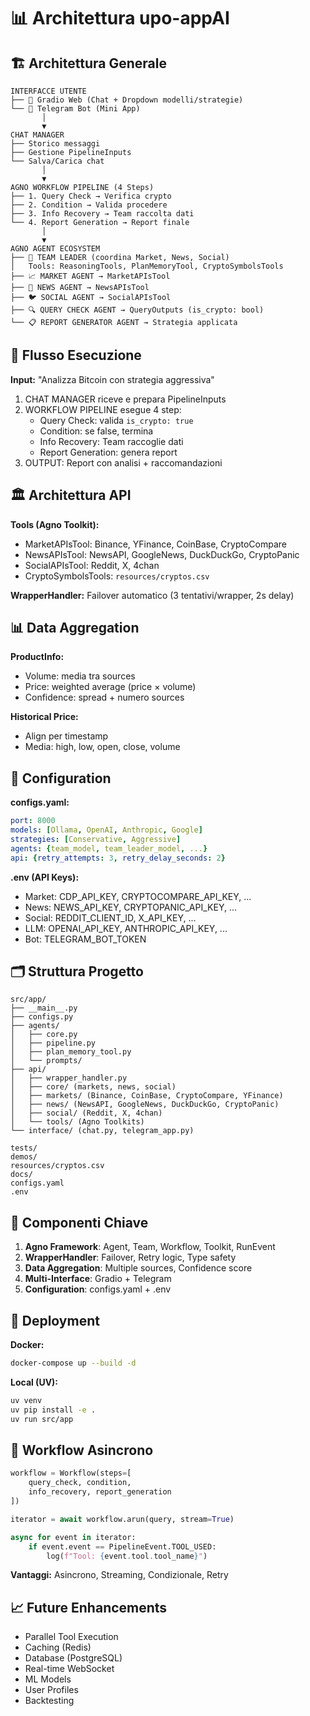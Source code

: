 # 📊 Architettura upo-appAI

## 🏗️ Architettura Generale

```
INTERFACCE UTENTE
├── 💬 Gradio Web (Chat + Dropdown modelli/strategie)
└── 📱 Telegram Bot (Mini App)
       │
       ▼
CHAT MANAGER
├── Storico messaggi
├── Gestione PipelineInputs
└── Salva/Carica chat
       │
       ▼
AGNO WORKFLOW PIPELINE (4 Steps)
├── 1. Query Check → Verifica crypto
├── 2. Condition → Valida procedere
├── 3. Info Recovery → Team raccolta dati
└── 4. Report Generation → Report finale
       │
       ▼
AGNO AGENT ECOSYSTEM
├── 👔 TEAM LEADER (coordina Market, News, Social)
│   Tools: ReasoningTools, PlanMemoryTool, CryptoSymbolsTools
├── 📈 MARKET AGENT → MarketAPIsTool
├── 📰 NEWS AGENT → NewsAPIsTool
├── 🐦 SOCIAL AGENT → SocialAPIsTool
├── 🔍 QUERY CHECK AGENT → QueryOutputs (is_crypto: bool)
└── 📋 REPORT GENERATOR AGENT → Strategia applicata
```

## 🔄 Flusso Esecuzione

**Input:** "Analizza Bitcoin con strategia aggressiva"

1. CHAT MANAGER riceve e prepara PipelineInputs
2. WORKFLOW PIPELINE esegue 4 step:
   - Query Check: valida `is_crypto: true`
   - Condition: se false, termina
   - Info Recovery: Team raccoglie dati
   - Report Generation: genera report
3. OUTPUT: Report con analisi + raccomandazioni

## 🏛️ Architettura API

**Tools (Agno Toolkit):**
- MarketAPIsTool: Binance, YFinance, CoinBase, CryptoCompare
- NewsAPIsTool: NewsAPI, GoogleNews, DuckDuckGo, CryptoPanic
- SocialAPIsTool: Reddit, X, 4chan
- CryptoSymbolsTools: `resources/cryptos.csv`

**WrapperHandler:** Failover automatico (3 tentativi/wrapper, 2s delay)

## 📊 Data Aggregation

**ProductInfo:**
- Volume: media tra sources
- Price: weighted average (price × volume)
- Confidence: spread + numero sources

**Historical Price:**
- Align per timestamp
- Media: high, low, open, close, volume

## 🎯 Configuration

**configs.yaml:**
```yaml
port: 8000
models: [Ollama, OpenAI, Anthropic, Google]
strategies: [Conservative, Aggressive]
agents: {team_model, team_leader_model, ...}
api: {retry_attempts: 3, retry_delay_seconds: 2}
```

**.env (API Keys):**
- Market: CDP_API_KEY, CRYPTOCOMPARE_API_KEY, ...
- News: NEWS_API_KEY, CRYPTOPANIC_API_KEY, ...
- Social: REDDIT_CLIENT_ID, X_API_KEY, ...
- LLM: OPENAI_API_KEY, ANTHROPIC_API_KEY, ...
- Bot: TELEGRAM_BOT_TOKEN

## 🗂️ Struttura Progetto

```
src/app/
├── __main__.py
├── configs.py
├── agents/
│   ├── core.py
│   ├── pipeline.py
│   ├── plan_memory_tool.py
│   └── prompts/
├── api/
│   ├── wrapper_handler.py
│   ├── core/ (markets, news, social)
│   ├── markets/ (Binance, CoinBase, CryptoCompare, YFinance)
│   ├── news/ (NewsAPI, GoogleNews, DuckDuckGo, CryptoPanic)
│   ├── social/ (Reddit, X, 4chan)
│   └── tools/ (Agno Toolkits)
└── interface/ (chat.py, telegram_app.py)

tests/
demos/
resources/cryptos.csv
docs/
configs.yaml
.env
```

## 🔑 Componenti Chiave

1. **Agno Framework**: Agent, Team, Workflow, Toolkit, RunEvent
2. **WrapperHandler**: Failover, Retry logic, Type safety
3. **Data Aggregation**: Multiple sources, Confidence score
4. **Multi-Interface**: Gradio + Telegram
5. **Configuration**: configs.yaml + .env

## 🚀 Deployment

**Docker:**
```bash
docker-compose up --build -d
```

**Local (UV):**
```bash
uv venv
uv pip install -e .
uv run src/app
```

## 🎯 Workflow Asincrono

```python
workflow = Workflow(steps=[
    query_check, condition,
    info_recovery, report_generation
])

iterator = await workflow.arun(query, stream=True)

async for event in iterator:
    if event.event == PipelineEvent.TOOL_USED:
        log(f"Tool: {event.tool.tool_name}")
```

**Vantaggi:** Asincrono, Streaming, Condizionale, Retry

## 📈 Future Enhancements

- Parallel Tool Execution
- Caching (Redis)
- Database (PostgreSQL)
- Real-time WebSocket
- ML Models
- User Profiles
- Backtesting
